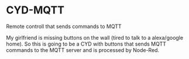 # CYD-MQTT
Remote controll that sends commands to MQTT

My girlfriend is missing buttons on the wall (tired to talk to a alexa/google home). So this is going to be a CYD with buttons that sends MQTT commands to the MQTT server and is processed by Node-Red.
